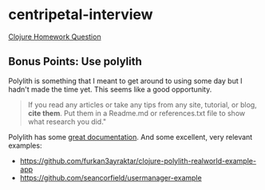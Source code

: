 # centripetal-interview

[Clojure Homework Question](./doc/Centripetal-ClojureCodingQuestion.pdf)

## Bonus Points: Use polylith

Polylith is something that I meant to get around to using some day but
I hadn't made the time yet. This seems like a good opportunity.

> If you read any articles or take any tips from any site, tutorial,
> or blog, **cite them**. Put them in a Readme.md or references.txt file
> to show what research you did."

Polylith has some [great
documentation](https://polylith.gitbook.io/polylith). And some
excellent, very relevant examples:

* https://github.com/furkan3ayraktar/clojure-polylith-realworld-example-app
* https://github.com/seancorfield/usermanager-example


